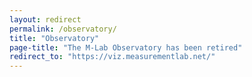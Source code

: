 ```yaml
---
layout: redirect
permalink: /observatory/
title: "Observatory"
page-title: "The M-Lab Observatory has been retired"
redirect_to: "https://viz.measurementlab.net/"
---
```

